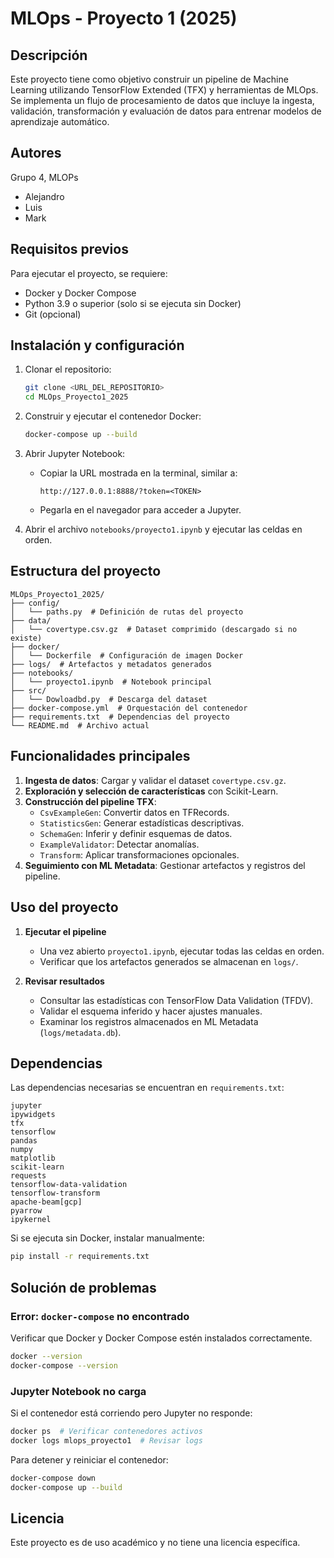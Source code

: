 # MLOps - Proyecto 1 (2025)

## Descripción

Este proyecto tiene como objetivo construir un pipeline de Machine Learning utilizando TensorFlow Extended (TFX) y herramientas de MLOps. Se implementa un flujo de procesamiento de datos que incluye la ingesta, validación, transformación y evaluación de datos para entrenar modelos de aprendizaje automático.

## Autores

Grupo 4, MLOPs 
- Alejandro
- Luis
- Mark

## Requisitos previos

Para ejecutar el proyecto, se requiere:
- Docker y Docker Compose
- Python 3.9 o superior (solo si se ejecuta sin Docker)
- Git (opcional)

## Instalación y configuración

1. Clonar el repositorio:
   ```bash
   git clone <URL_DEL_REPOSITORIO>
   cd MLOps_Proyecto1_2025
   ```

2. Construir y ejecutar el contenedor Docker:
   ```bash
   docker-compose up --build
   ```

3. Abrir Jupyter Notebook:
   - Copiar la URL mostrada en la terminal, similar a:
     ```
     http://127.0.0.1:8888/?token=<TOKEN>
     ```
   - Pegarla en el navegador para acceder a Jupyter.

4. Abrir el archivo `notebooks/proyecto1.ipynb` y ejecutar las celdas en orden.

## Estructura del proyecto

```
MLOps_Proyecto1_2025/
├── config/
│   └── paths.py  # Definición de rutas del proyecto
├── data/
│   └── covertype.csv.gz  # Dataset comprimido (descargado si no existe)
├── docker/
│   └── Dockerfile  # Configuración de imagen Docker
├── logs/  # Artefactos y metadatos generados
├── notebooks/
│   └── proyecto1.ipynb  # Notebook principal
├── src/
│   └── Dowloadbd.py  # Descarga del dataset
├── docker-compose.yml  # Orquestación del contenedor
├── requirements.txt  # Dependencias del proyecto
└── README.md  # Archivo actual
```

## Funcionalidades principales

1. **Ingesta de datos**: Cargar y validar el dataset `covertype.csv.gz`.
2. **Exploración y selección de características** con Scikit-Learn.
3. **Construcción del pipeline TFX**:
   - `CsvExampleGen`: Convertir datos en TFRecords.
   - `StatisticsGen`: Generar estadísticas descriptivas.
   - `SchemaGen`: Inferir y definir esquemas de datos.
   - `ExampleValidator`: Detectar anomalías.
   - `Transform`: Aplicar transformaciones opcionales.
4. **Seguimiento con ML Metadata**: Gestionar artefactos y registros del pipeline.

## Uso del proyecto

1. **Ejecutar el pipeline**
   - Una vez abierto `proyecto1.ipynb`, ejecutar todas las celdas en orden.
   - Verificar que los artefactos generados se almacenan en `logs/`.

2. **Revisar resultados**
   - Consultar las estadísticas con TensorFlow Data Validation (TFDV).
   - Validar el esquema inferido y hacer ajustes manuales.
   - Examinar los registros almacenados en ML Metadata (`logs/metadata.db`).

## Dependencias

Las dependencias necesarias se encuentran en `requirements.txt`:

```
jupyter
ipywidgets
tfx
tensorflow
pandas
numpy
matplotlib
scikit-learn
requests
tensorflow-data-validation
tensorflow-transform
apache-beam[gcp]
pyarrow
ipykernel
```

Si se ejecuta sin Docker, instalar manualmente:
```bash
pip install -r requirements.txt
```

## Solución de problemas

### Error: `docker-compose` no encontrado
Verificar que Docker y Docker Compose estén instalados correctamente.
```bash
docker --version
docker-compose --version
```

### Jupyter Notebook no carga
Si el contenedor está corriendo pero Jupyter no responde:
```bash
docker ps  # Verificar contenedores activos
docker logs mlops_proyecto1  # Revisar logs
```

Para detener y reiniciar el contenedor:
```bash
docker-compose down
docker-compose up --build
```

## Licencia

Este proyecto es de uso académico y no tiene una licencia específica.
```